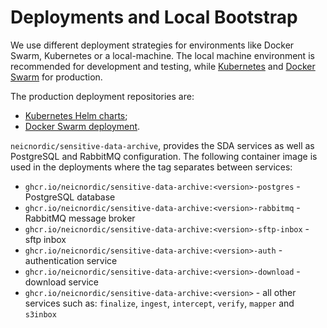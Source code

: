 Deployments and Local Bootstrap
===============================

We use different deployment strategies for environments like Docker
Swarm, Kubernetes or a local-machine. The local machine environment is
recommended for development and testing, while
[Kubernetes](https://kubernetes.io/) and [Docker
Swarm](https://docs.docker.com/engine/swarm/) for production.

The production deployment repositories are:

-   [Kubernetes Helm charts](https://github.com/neicnordic/sensitive-data-archive/tree/main/charts);
-   [Docker Swarm
    deployment](https://github.com/neicnordic/LocalEGA-deploy-swarm/).

`neicnordic/sensitive-data-archive`, provides the SDA services as well as PostgreSQL and RabbitMQ configuration. The following container image is used in the deployments where the tag separates between services:

- `ghcr.io/neicnordic/sensitive-data-archive:<version>-postgres` - PostgreSQL database
- `ghcr.io/neicnordic/sensitive-data-archive:<version>-rabbitmq` - RabbitMQ message broker
- `ghcr.io/neicnordic/sensitive-data-archive:<version>-sftp-inbox` - sftp inbox
- `ghcr.io/neicnordic/sensitive-data-archive:<version>-auth` - authentication service
- `ghcr.io/neicnordic/sensitive-data-archive:<version>-download` - download service
- `ghcr.io/neicnordic/sensitive-data-archive:<version>` - all other services such as: `finalize`, `ingest`, `intercept`, `verify`, `mapper` and `s3inbox`
